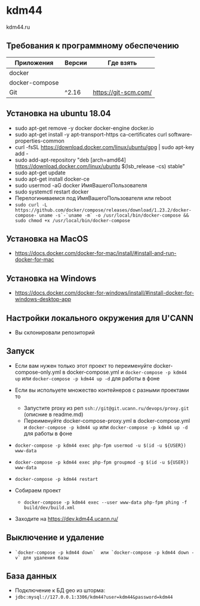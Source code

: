 kdm44
========

kdm44.ru

## Требования к программному обеспечению

| Приложения | Версии | Где взять |
| --- | --- | --- |
|docker |
|docker-compose
| Git | ^2.16 | https://git-scm.com/ |

## Установка на ubuntu 18.04
- sudo apt-get remove -y docker docker-engine docker.io
- sudo apt-get install -y apt-transport-https ca-certificates curl software-properties-common
- curl -fsSL https://download.docker.com/linux/ubuntu/gpg | sudo apt-key add -
- sudo add-apt-repository "deb [arch=amd64] https://download.docker.com/linux/ubuntu $(lsb_release -cs) stable"
- sudo apt-get update
- sudo apt-get install docker-ce
- sudo usermod -aG docker ИмяВашегоПользователя
- sudo systemctl restart docker
- Перелогиниваемся под ИмяВашегоПользователя или reboot
- ``` sudo curl -L https://github.com/docker/compose/releases/download/1.23.2/docker-compose-`uname -s`-`uname -m` -o /usr/local/bin/docker-compose && sudo chmod +x /usr/local/bin/docker-compose ```

## Установка на MacOS
- https://docs.docker.com/docker-for-mac/install/#install-and-run-docker-for-mac

## Установка на Windows
- https://docs.docker.com/docker-for-windows/install/#install-docker-for-windows-desktop-app

## Настройки локального окружения для U'CANN

- Вы склонировали репозиторий
## Запуск

- Если вам нужен только этот проект то переименуйте docker-compose-only.yml в docker-compose.yml и `docker-compose -p kdm44 up` или `docker-compose -p kdm44 up -d` для работы в фоне
- Если вы испольуете множество контейнеров с разными проектами то
  - Запустите proxy из реп `ssh://git@git.ucann.ru/devops/proxy.git` (описние в readme.md)
  - Переименуйте docker-compose-proxy.yml в docker-compose.yml и `docker-compose -p kdm44 up` или `docker-compose -p kdm44 up -d` для работы в фоне
- ``` docker-compose -p kdm44 exec php-fpm usermod -u $(id -u ${USER}) www-data ```
- ``` docker-compose -p kdm44 exec php-fpm groupmod -g $(id -u ${USER}) www-data ```
- ``` docker-compose -p kdm44 restart ```
- Собираем проект
  - `docker-compose -p kdm44 exec --user www-data php-fpm phing -f build/dev/build.xml`



- Заходите на https://dev.kdm44.ucann.ru/

## Выключение и удаление
- ``` `docker-compose -p kdm44 down`  или `docker-compose -p kdm44 down -v` для удаления базы ```


## База данных
- Подключение к БД geo из шторма:
- ```jdbc:mysql://127.0.0.1:3306/kdm44?user=kdm44&password=kdm44```
